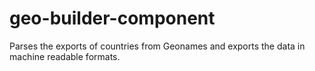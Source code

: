 # geo-builder-component
Parses the exports of countries from Geonames and exports the data in machine readable formats.
